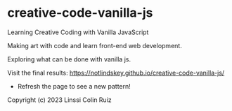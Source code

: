 # creative-code-vanilla-js
 Learning Creative Coding with Vanilla JavaScript

Making art with code and learn front-end web development.

Exploring what can be done with vanilla js.

Visit the final results: https://notlindskey.github.io/creative-code-vanilla-js/

- Refresh the page to see a new pattern!

Copyright (c) 2023 Linssi Colin Ruiz